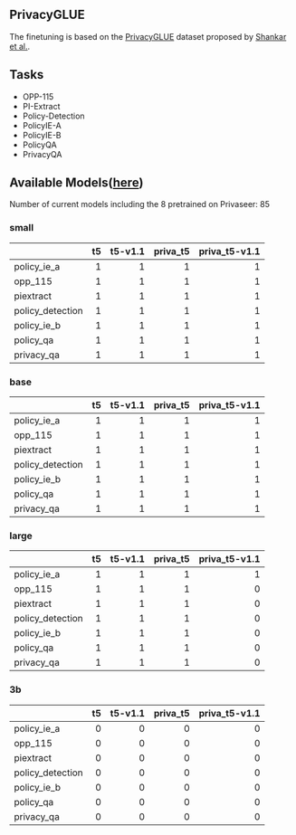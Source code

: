 ## PrivacyGLUE

The finetuning is based on the [PrivacyGLUE](https://github.com/infsys-lab/privacy-glue) dataset proposed by [Shankar et al.](https://www.mdpi.com/2076-3417/13/6/3701).


## Tasks

- OPP-115
- PI-Extract
- Policy-Detection
- PolicyIE-A
- PolicyIE-B
- PolicyQA
- PrivacyQA

## Available Models([here](https://huggingface.co/alzoubi36))


Number of current models including the 8 pretrained on Privaseer: 85

### small


|                   |   t5 |   t5-v1.1 |   priva_t5 |   priva_t5-v1.1 |
|:------------------|-----:|----------:|-----------:|----------------:|
| policy\_ie\_a     |    1 |         1 |          1 |               1 |
| opp\_115          |    1 |         1 |          1 |               1 |
| piextract         |    1 |         1 |          1 |               1 |
| policy\_detection |    1 |         1 |          1 |               1 |
| policy\_ie\_b     |    1 |         1 |          1 |               1 |
| policy\_qa        |    1 |         1 |          1 |               1 |
| privacy\_qa       |    1 |         1 |          1 |               1 |
 

### base


|                   |   t5 |   t5-v1.1 |   priva_t5 |   priva_t5-v1.1 |
|:------------------|-----:|----------:|-----------:|----------------:|
| policy\_ie\_a     |    1 |         1 |          1 |               1 |
| opp\_115          |    1 |         1 |          1 |               1 |
| piextract         |    1 |         1 |          1 |               1 |
| policy\_detection |    1 |         1 |          1 |               1 |
| policy\_ie\_b     |    1 |         1 |          1 |               1 |
| policy\_qa        |    1 |         1 |          1 |               1 |
| privacy\_qa       |    1 |         1 |          1 |               1 |
 

### large


|                   |   t5 |   t5-v1.1 |   priva_t5 |   priva_t5-v1.1 |
|:------------------|-----:|----------:|-----------:|----------------:|
| policy\_ie\_a     |    1 |         1 |          1 |               1 |
| opp\_115          |    1 |         1 |          1 |               0 |
| piextract         |    1 |         1 |          1 |               0 |
| policy\_detection |    1 |         1 |          1 |               0 |
| policy\_ie\_b     |    1 |         1 |          1 |               0 |
| policy\_qa        |    1 |         1 |          1 |               0 |
| privacy\_qa       |    1 |         1 |          1 |               0 |
 

### 3b


|                   |   t5 |   t5-v1.1 |   priva_t5 |   priva_t5-v1.1 |
|:------------------|-----:|----------:|-----------:|----------------:|
| policy\_ie\_a     |    0 |         0 |          0 |               0 |
| opp\_115          |    0 |         0 |          0 |               0 |
| piextract         |    0 |         0 |          0 |               0 |
| policy\_detection |    0 |         0 |          0 |               0 |
| policy\_ie\_b     |    0 |         0 |          0 |               0 |
| policy\_qa        |    0 |         0 |          0 |               0 |
| privacy\_qa       |    0 |         0 |          0 |               0 |
 


